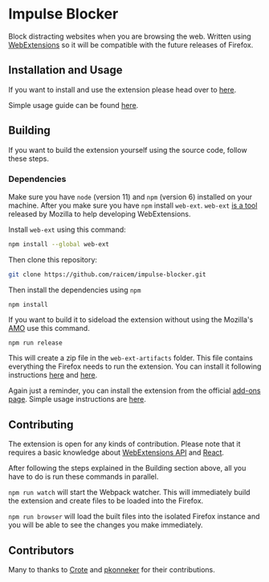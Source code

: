 # Impulse Blocker

Block distracting websites when you are browsing the web. Written using [WebExtensions](https://developer.mozilla.org/en-US/Add-ons/WebExtensions) so it will be compatible with the future releases of Firefox.

## Installation and Usage

If you want to install and use the extension please head over to [here](https://addons.mozilla.org/en-US/firefox/addon/impulse-blocker/).

Simple usage guide can be found [here](https://blog.cemunalan.com.tr/2017/05/17/impulse-blocker-guide/).

## Building

If you want to build the extension yourself using the source code, follow these steps.

### Dependencies

Make sure you have `node` (version 11) and `npm` (version 6) installed on your machine.
After you make sure you have `npm` install `web-ext`. `web-ext` [is a tool](https://developer.mozilla.org/en-US/docs/Mozilla/Add-ons/WebExtensions/Getting_started_with_web-ext) released by Mozilla to help developing WebExtensions.

Install `web-ext` using this command:

```bash
npm install --global web-ext
```

Then clone this repository:

```bash
git clone https://github.com/raicem/impulse-blocker.git
```

Then install the dependencies using `npm`

```bash
npm install
```

If you want to build it to sideload the extension without using the Mozilla's [AMO](https://addons.mozilla.org) use this command.

```
npm run release
```

This will create a zip file in the `web-ext-artifacts` folder. This file contains everything the Firefox needs to run the extension. You can install it following instructions [here](https://developer.mozilla.org/en-US/docs/Mozilla/Add-ons/Distribution) and [here](https://developer.mozilla.org/en-US/docs/Mozilla/Add-ons/WebExtensions/Distribution_options/Sideloading_add-ons).

Again just a reminder, you can install the extension from the official [add-ons page](https://addons.mozilla.org/en-US/firefox/addon/impulse-blocker/). Simple usage instructions are [here](https://blog.cemunalan.com.tr/2017/05/17/impulse-blocker-guide/).

## Contributing

The extension is open for any kinds of contribution. Please note that it requires a basic knowledge about [WebExtensions API](https://developer.mozilla.org/en-US/docs/Mozilla/Add-ons) and [React](https://reactjs.org/).

After following the steps explained in the Building section above, all you have to do is run these commands in parallel.

`npm run watch` will start the Webpack watcher. This will immediately build the extension and create files to be loaded into the Firefox.

`npm run browser` will load the built files into the isolated Firefox instance and you will be able to see the changes you make immediately.

## Contributors

Many to thanks to [Crote](https://github.com/Crotek) and [pkonneker](https://github.com/pkonneker) for their contributions.
